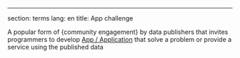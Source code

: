 ---
section: terms
lang: en
title: App challenge

A popular form of {community engagement} by data publishers that invites programmers to develop [App / Application](/glossary/en/terms/app-application/) that solve a problem or provide a service using the published data